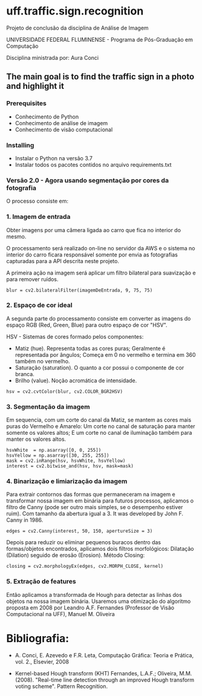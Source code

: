# uff.traffic.sign.recognition
Projeto de conclusão da disciplina de Análise de Imagem

UNIVERSIDADE FEDERAL FLUMINENSE - Programa de Pós-Graduação em Computação

Disciplina ministrada por:
Aura Conci

## The main goal is to find the traffic sign in a photo and highlight it

### Prerequisites

* Conhecimento de Python
* Conhecimento de análise de imagem
* Conhecimento de visão computacional

### Installing

* Instalar o Python na versão 3.7
* Instalar todos os pacotes contidos no arquivo requirements.txt

### Versão 2.0 - Agora usando segmentação por cores da fotografia

O processo consiste em:

### 1. Imagem de entrada

Obter imagens por uma câmera ligada ao carro que fica no interior do mesmo.

O processamento será realizado on-line no servidor da AWS e o sistema no interior do carro ficara responsável somente por envia as fotografias capturadas para a API descrita neste projeto.

A primeira ação na imagem será aplicar um filtro bilateral para suavização e para remover ruídos.

```
blur = cv2.bilateralFilter(imagemDeEntrada, 9, 75, 75)
```

### 2. Espaço de cor ideal

A segunda parte do processamento consiste em converter as imagens do espaço RGB (Red, Green, Blue) para outro espaço de cor "HSV".

HSV - Sistemas de cores formado pelos componentes:
- Matiz (hue). Representa todas as cores puras; Geralmente é representada por ângulos; Começa em 0 no vermelho e termina em 360 também no vermelho.
- Saturação (saturation). O quanto a cor possui o componente de cor branca.
- Brilho (value). Noção acromática de intensidade.

```
hsv = cv2.cvtColor(blur, cv2.COLOR_BGR2HSV)
```

### 3. Segmentação da imagem

Em sequencia, com um corte do canal da Matiz, se mantem as cores mais puras do Vermelho e Amarelo:
Um corte no canal de saturação para manter somente os valores altos;
E um corte no canal de iluminação também para manter os valores altos.

```
hsvWhite  = np.asarray([0, 0, 255])
hsvYellow = np.asarray([30, 255, 255])
mask = cv2.inRange(hsv, hsvWhite, hsvYellow)
interest = cv2.bitwise_and(hsv, hsv, mask=mask)
```

### 4. Binarização e limiarização da imagem

Para extrair contornos das formas que permaneceram na imagem e transformar nossa imagem em binária para futuros processos, aplicamos o filtro de Canny (pode ser outro mais simples, se o desempenho estiver ruim).
Com tamanho da abertura igual a 3.
It was developed by John F. Canny in 1986.

```
edges = cv2.Canny(interest, 50, 150, apertureSize = 3)
```

Depois para reduzir ou eliminar pequenos buracos dentro das formas/objetos encontrados, aplicamos dois filtros morfológicos: Dilatação (Dilation) seguido de erosão (Erosion).
Método Closing:

```
closing = cv2.morphologyEx(edges, cv2.MORPH_CLOSE, kernel)
```

### 5. Extração de features

Então aplicamos a transformada de Hough para detectar as linhas dos objetos na nossa imagem binária. Usaremos uma otimização do algoritmo proposta em 2008 por Leandro A.F. Fernandes (Professor de Visão Computacional na UFF), Manuel M. Oliveira

# Bibliografia:

- A. Conci, E. Azevedo e F.R. Leta, Computação Gráfica: Teoria e Prática, vol. 2., Elsevier, 2008

- Kernel-based Hough transform (KHT)
Fernandes, L.A.F.; Oliveira, M.M. (2008). "Real-time line detection through an improved Hough transform voting scheme". Pattern Recognition.